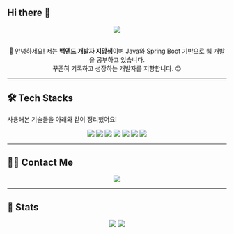 ## Hi there 👋

<!--
**HyunSubb/HyunSubb** is a ✨ _special_ ✨ repository because its `README.md` (this file) appears on your GitHub profile.

Here are some ideas to get you started:

- 🔭 I’m currently working on ...
- 🌱 I’m currently learning ...
- 👯 I’m looking to collaborate on ...
- 🤔 I’m looking for help with ...
- 💬 Ask me about ...
- 📫 How to reach me: ...
- 😄 Pronouns: ...
- ⚡ Fun fact: ...
-->
<!-- 상단 배너 이미지 -->
<div align="center">
  <img src="https://capsule-render.vercel.app/api?type=waving&color=0:3c3c3c,100:0d1117&height=200&text=Hi%20there!%20👋&fontColor=ffffff&fontSize=50&fontAlignY=40&desc=Welcome%20to%20HyunSubb's%20GitHub&descAlignY=60&descAlign=65" />
</div>

<br/>

<!-- 소개 및 간단 설명 -->
<div align="center">

👋 안녕하세요! 저는 **백엔드 개발자 지망생**이며 Java와 Spring Boot 기반으로 웹 개발을 공부하고 있습니다.  
꾸준히 기록하고 성장하는 개발자를 지향합니다. 😊  

</div>

---

## 🛠️ Tech Stacks
사용해본 기술들을 아래와 같이 정리했어요!

<div align="center">

<img src="https://img.shields.io/badge/Spring Boot-6DB33F?style=for-the-badge&logo=Spring Boot&logoColor=white" />
<img src="https://img.shields.io/badge/Spring-6DB33F?style=for-the-badge&logo=Spring&logoColor=white" />
<img src="https://img.shields.io/badge/Java-007396?style=for-the-badge&logo=Java&logoColor=white" />
<img src="https://img.shields.io/badge/MySQL-4479A1?style=for-the-badge&logo=MySQL&logoColor=white" />
<img src="https://img.shields.io/badge/Javascript-F7DF1E?style=for-the-badge&logo=Javascript&logoColor=black" />
<img src="https://img.shields.io/badge/HTML5-E34F26?style=for-the-badge&logo=HTML5&logoColor=white" />
<img src="https://img.shields.io/badge/GitHub-181717?style=for-the-badge&logo=Github&logoColor=white" />

</div>

---

## 🧑‍💻 Contact Me

<div align="center">

<a href="https://tnempoleved-diary.tistory.com/" target="_blank">
  <img src="https://img.shields.io/badge/Tistory-000000?style=for-the-badge&logo=Tistory&logoColor=white" />
</a>

</div>

---

## 🏅 Stats

<div align="center">

<img src="https://github-readme-stats.vercel.app/api?username=HyunSubb&show_icons=true&theme=react&hide_border=true" />
<img src="https://github-readme-stats.vercel.app/api/top-langs/?username=HyunSubb&layout=compact&theme=react&hide_border=true" />

</div>

    
